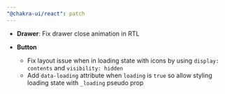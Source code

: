 ```yaml
---
"@chakra-ui/react": patch
---
```


- **Drawer**: Fix drawer close animation in RTL

- **Button**
  - Fix layout issue when in loading state with icons by using
    `display: contents` and `visibility: hidden`
  - Add `data-loading` attribute when `loading` is `true` so allow styling
    loading state with `_loading` pseudo prop
